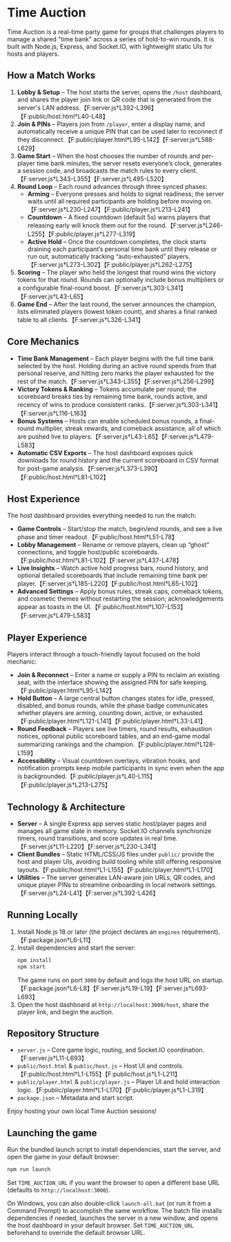# Time Auction

Time Auction is a real-time party game for groups that challenges players to manage a shared "time bank" across a series of hold-to-win rounds. It is built with Node.js, Express, and Socket.IO, with lightweight static UIs for hosts and players.

## How a Match Works

1. **Lobby & Setup** – The host starts the server, opens the `/host` dashboard, and shares the player join link or QR code that is generated from the server's LAN address.【F:server.js†L392-L396】【F:public/host.html†L40-L48】
2. **Join & PINs** – Players join from `/player`, enter a display name, and automatically receive a unique PIN that can be used later to reconnect if they disconnect.【F:public/player.html†L95-L142】【F:server.js†L588-L629】
3. **Game Start** – When the host chooses the number of rounds and per-player time bank minutes, the server resets everyone’s clock, generates a session code, and broadcasts the match rules to every client.【F:server.js†L343-L355】【F:server.js†L495-L520】
4. **Round Loop** – Each round advances through three synced phases:
   - **Arming** – Everyone presses and holds to signal readiness; the server waits until all required participants are holding before moving on.【F:server.js†L230-L247】【F:public/player.js†L213-L241】
   - **Countdown** – A fixed countdown (default 5s) warns players that releasing early will knock them out for the round.【F:server.js†L246-L255】【F:public/player.js†L277-L319】
   - **Active Hold** – Once the countdown completes, the clock starts draining each participant’s personal time bank until they release or run out, automatically tracking “auto-exhausted” players.【F:server.js†L273-L302】【F:public/player.js†L262-L275】
5. **Scoring** – The player who held the longest that round wins the victory tokens for that round. Rounds can optionally include bonus multipliers or a configurable final-round boost.【F:server.js†L303-L341】【F:server.js†L43-L65】
6. **Game End** – After the last round, the server announces the champion, lists eliminated players (lowest token count), and shares a final ranked table to all clients.【F:server.js†L326-L341】

## Core Mechanics

- **Time Bank Management** – Each player begins with the full time bank selected by the host. Holding during an active round spends from that personal reserve, and hitting zero marks the player exhausted for the rest of the match.【F:server.js†L343-L355】【F:server.js†L256-L299】
- **Victory Tokens & Ranking** – Tokens accumulate per round; the scoreboard breaks ties by remaining time bank, rounds active, and recency of wins to produce consistent ranks.【F:server.js†L303-L341】【F:server.js†L116-L163】
- **Bonus Systems** – Hosts can enable scheduled bonus rounds, a final-round multiplier, streak rewards, and comeback assistance, all of which are pushed live to players.【F:server.js†L43-L65】【F:server.js†L479-L583】
- **Automatic CSV Exports** – The host dashboard exposes quick downloads for round history and the current scoreboard in CSV format for post-game analysis.【F:server.js†L373-L390】【F:public/host.html†L81-L102】

## Host Experience

The host dashboard provides everything needed to run the match:

- **Game Controls** – Start/stop the match, begin/end rounds, and see a live phase and timer readout.【F:public/host.html†L51-L78】
- **Lobby Management** – Rename or remove players, clean up “ghost” connections, and toggle host/public scoreboards.【F:public/host.html†L81-L102】【F:server.js†L437-L478】
- **Live Insights** – Watch active hold progress bars, round history, and optional detailed scoreboards that include remaining time bank per player.【F:server.js†L185-L220】【F:public/host.html†L65-L102】
- **Advanced Settings** – Apply bonus rules, streak caps, comeback tokens, and cosmetic themes without restarting the session; acknowledgements appear as toasts in the UI.【F:public/host.html†L107-L153】【F:server.js†L479-L583】

## Player Experience

Players interact through a touch-friendly layout focused on the hold mechanic:

- **Join & Reconnect** – Enter a name or supply a PIN to reclaim an existing seat, with the interface showing the assigned PIN for safe keeping.【F:public/player.html†L95-L142】
- **Hold Button** – A large central button changes states for idle, pressed, disabled, and bonus rounds, while the phase badge communicates whether players are arming, counting down, active, or exhausted.【F:public/player.html†L121-L141】【F:public/player.html†L33-L41】
- **Round Feedback** – Players see live timers, round results, exhaustion notices, optional public scoreboard tables, and an end-game modal summarizing rankings and the champion.【F:public/player.html†L128-L159】
- **Accessibility** – Visual countdown overlays, vibration hooks, and notification prompts keep mobile participants in sync even when the app is backgrounded.【F:public/player.js†L40-L115】【F:public/player.js†L213-L275】

## Technology & Architecture

- **Server** – A single Express app serves static host/player pages and manages all game state in memory. Socket.IO channels synchronize timers, round transitions, and score updates in real time.【F:server.js†L11-L220】【F:server.js†L230-L341】
- **Client Bundles** – Static HTML/CSS/JS files under `public/` provide the host and player UIs, avoiding build tooling while still offering responsive layouts.【F:public/host.html†L1-L155】【F:public/player.html†L1-L170】
- **Utilities** – The server generates LAN-aware join URLs, QR codes, and unique player PINs to streamline onboarding in local network settings.【F:server.js†L24-L41】【F:server.js†L392-L426】

## Running Locally

1. Install Node.js 18 or later (the project declares an `engines` requirement).【F:package.json†L6-L11】
2. Install dependencies and start the server:
   ```bash
   npm install
   npm start
   ```
   The game runs on port `3000` by default and logs the host URL on startup.【F:package.json†L6-L8】【F:server.js†L19-L19】【F:server.js†L693-L693】
3. Open the host dashboard at `http://localhost:3000/host`, share the player link, and begin the auction.

## Repository Structure

- `server.js` – Core game logic, routing, and Socket.IO coordination.【F:server.js†L11-L693】
- `public/host.html` & `public/host.js` – Host UI and controls.【F:public/host.html†L1-L155】【F:public/host.js†L1-L211】
- `public/player.html` & `public/player.js` – Player UI and hold interaction logic.【F:public/player.html†L1-L170】【F:public/player.js†L1-L319】
- `package.json` – Metadata and start script.

Enjoy hosting your own local Time Auction sessions!
## Launching the game

Run the bundled launch script to install dependencies, start the server, and open the game in your default browser:

```bash
npm run launch
```

Set `TIME_AUCTION_URL` if you want the browser to open a different base URL (defaults to `http://localhost:3000`).

On Windows, you can also double-click `launch-all.bat` (or run it from a Command Prompt) to accomplish the same workflow. The
batch file installs dependencies if needed, launches the server in a new window, and opens the host dashboard in your default
browser. Set `TIME_AUCTION_URL` beforehand to override the default browser URL.
